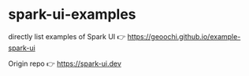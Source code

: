 # spark-ui-examples

directly list examples of Spark UI 👉 <a href="https://geoochi.github.io/example-spark-ui" target="_blank">https://geoochi.github.io/example-spark-ui</a>

Origin repo 👉 <a href="https://spark-ui.dev" target="_blank">https://spark-ui.dev</a>
